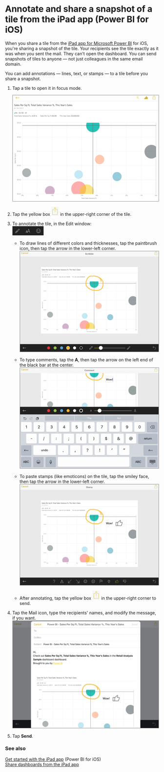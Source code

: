 <properties 
   pageTitle="Annotate and share a snapshot of a tile from the iPad app"
   description="Read about sharing snapshots of tiles from the Microsoft Power BI app for iOS on the iPad. You can send tile snapshots to anyone, not just colleagues."
   services="powerbi" 
   documentationCenter="" 
   authors="maggiesMSFT" 
   manager="mblythe" 
   backup=""
   editor=""
   tags=""
   qualityFocus="no"
   qualityDate=""/>
 
<tags
   ms.service="powerbi"
   ms.devlang="NA"
   ms.topic="article"
   ms.tgt_pltfrm="NA"
   ms.workload="powerbi"
   ms.date="09/12/2016"
   ms.author="maggies"/>

# Annotate and share a snapshot of a tile from the iPad app (Power BI for iOS)  

When you share a tile from the [iPad app for Microsoft Power BI](http://go.microsoft.com/fwlink/?LinkId=522062) for iOS, you're sharing a snapshot of the tile. Your recipients see the tile exactly as it was when you sent the mail. They can't open the dashboard. You can send snapshots of tiles to anyone — not just colleagues in the same email domain.

You can add annotations — lines, text, or stamps — to a tile before you share a snapshot.

1.  Tap a tile to open it in focus mode.

    ![](media/powerbi-mobile-annotate-and-share-a-snapshot-from-the-ipad-app/power-bi-ipad-bubble-tile-focus-mode.png)


2.  Tap the yellow box ![](media/powerbi-mobile-annotate-and-share-a-snapshot-from-the-ipad-app/PBI_iPad_AnnotSend.png) in the upper-right corner of the tile.

3.  To annotate the tile, in the Edit window:  
    ![](media/powerbi-mobile-annotate-and-share-a-snapshot-from-the-ipad-app/PBI_iPad_AnnotateIcons.png)

    -   To draw lines of different colors and thicknesses, tap the paintbrush icon, then tap the arrow in the lower-left corner.  
        ![](media/powerbi-mobile-annotate-and-share-a-snapshot-from-the-ipad-app/power-bi-ipad-tile-scribble.png)

    -   To type comments, tap the **A**, then tap the arrow on the left end of the black bar at the center.  
        ![](media/powerbi-mobile-annotate-and-share-a-snapshot-from-the-ipad-app/power-bi-ipad-tile-comment.png)

    -   To paste stamps (like emoticons) on the tile, tap the smiley face, then tap the arrow in the lower-left corner.   
        ![](media/powerbi-mobile-annotate-and-share-a-snapshot-from-the-ipad-app/power-bi-ipad-tile-stamp.png)

    -   After annotating, tap the yellow box ![](media/powerbi-mobile-annotate-and-share-a-snapshot-from-the-ipad-app/PBI_iPad_AnnotSend.png) in the upper-right corner to send.

4.  Tap the Mail icon, type the recipients' names, and modify the message, if you want.  
    ![](media/powerbi-mobile-annotate-and-share-a-snapshot-from-the-ipad-app/power-bi-ipad-tile-mail.png)

5.  Tap **Send**.

### See also  
[Get started with the iPad app](powerbi-mobile-iphone-app-get-started.md) (Power BI for iOS)  
[Share dashboards from the iPad app](powerbi-mobile-share-dashboards-from-the-ipad-app.md)
